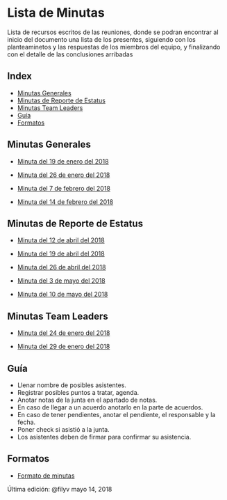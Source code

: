 # Lista de Minutas
Lista de recursos escritos de las reuniones, donde se podran encontrar al inicio del documento una lista de los presentes, siguiendo con los planteaminetos y las respuestas de los miembros del equipo, y finalizando con el detalle de las conclusiones arribadas

## Index
* [Minutas Generales](#General)
* [Minutas de Reporte de Estatus](#Estatus)
* [Minutas Team Leaders](#Leaders)
* [Guía](#Guía)
* [Formatos](#Formatos)

<a id="General"></a>
## Minutas Generales

* [Minuta del 19 de enero del 2018](https://docs.google.com/document/d/1EN89qgyndWqjpRlwKopbz9UKX-VDm92xxdcxKhvjg6E/edit?usp=sharing)

* [Minuta del 26 de enero del 2018](https://github.com/CaveLabs-1/Wiki/blob/master/Minutas/Generales/Minuta%20de%2026%20de%20enero%20de%202018.pdf)

* [Minuta del 7 de febrero del 2018](https://github.com/CaveLabs-1/Wiki/blob/master/Minutas/Generales/Minuta%20de%207%20de%20febrero%20de%202018.pdf)

* [Minuta del 14 de febrero del 2018](https://github.com/CaveLabs-1/Wiki/blob/master/Minutas/Generales/Minuta%20de%2014%20de%20febrero%20de%202018.pdf)

<a id="Estatus"></a>
## Minutas de Reporte de Estatus

* [Minuta del 12 de abril del 2018](https://github.com/CaveLabs-1/Wiki/blob/master/Reporte%20de%20Estatus/Minutas%20de%20Reporte%20de%20Estatus/Minuta%20Reporte%20de%20Estatus%2012%20de%20abril.pdf)

* [Minuta del 19 de abril del 2018](https://github.com/CaveLabs-1/Wiki/blob/master/Reporte%20de%20Estatus/Minutas%20de%20Reporte%20de%20Estatus/Minuta%20Reporte%20de%20Estatus%2019%20de%20abril.pdf)

* [Minuta del 26 de abril del 2018](https://github.com/CaveLabs-1/Wiki/blob/master/Reporte%20de%20Estatus/Minutas%20de%20Reporte%20de%20Estatus/Minuta%20Reporte%20de%20Estatus%2026%20de%20abril.pdf)

* [Minuta del 3 de mayo del 2018](https://github.com/CaveLabs-1/Wiki/blob/master/Reporte%20de%20Estatus/Minutas%20de%20Reporte%20de%20Estatus/Minuta%20Reporte%20de%20Estatus%203%20de%20mayo.pdf)

* [Minuta del 10 de mayo del 2018](https://github.com/CaveLabs-1/Wiki/blob/master/Reporte%20de%20Estatus/Minutas%20de%20Reporte%20de%20Estatus/Minuta%20Reporte%20de%20Estatus%2010%20de%20mayo.pdf)

<a id="Leaders"></a>
## Minutas Team Leaders

* [Minuta del 24 de enero del 2018](https://github.com/CaveLabs-1/Wiki/blob/master/Minutas/Team%20Leaders/Minuta%20de%2024%20enero%20de%202018.pdf)

* [Minuta del 29 de enero del 2018](https://github.com/CaveLabs-1/Wiki/blob/master/Minutas/Team%20Leaders/Minuta%20de%2029%20de%20enero%20de%202018.pdf)

<a id="Guía"></a>
## Guía
- Llenar nombre de posibles asistentes.
- Registrar posibles puntos a tratar, agenda.
- Anotar notas de la junta en el apartado de notas.
- En caso de llegar a un acuerdo anotarlo en la parte de acuerdos.
- En caso de tener pendientes, anotar el pendiente, el responsable y la fecha.
- Poner check si asistió a la junta.
- Los asistentes deben de firmar para confirmar su asistencia.

<a id="Formatos"></a>
## Formatos
* [Formato de minutas](https://github.com/CaveLabs-1/Wiki/blob/master/Minutas/Formatos/FORMATO%20MINUTA%20CAVELABS.docx)

Última edición: @filyv mayo 14, 2018
